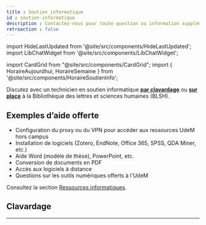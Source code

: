 ```yaml
---
title : Soutien informatique
id : soutien-informatique
description : Contactez-nous pour toute question ou information supplémentaire.
retroaction : false
---
```


import HideLastUpdated from '@site/src/components/HideLastUpdated';
import LibChatWidget from '@site/src/components/LibChatWidget';

<HideLastUpdated/>

import CardGrid from "@site/src/components/CardGrid";
import { HoraireAujourdhui, HoraireSemaine } from '@site/src/components/HoraireSoutienInfo';

Discutez avec un technicien en soutien informatique [**par clavardage**](#clavardage) ou [**sur place**](https://bib.umontreal.ca/espaces/) à la Bibliothèque des lettres et sciences humaines (BLSH).

## Exemples d’aide offerte
- Configuration du proxy ou du VPN pour accéder aux ressources UdeM hors campus  
- Installation de logiciels (Zotero, EndNote, Office 365, SPSS, QDA Miner, etc.)  
- Aide Word (modèle de thèse), PowerPoint, etc.  
- Conversion de documents en PDF  
- Accès aux logiciels à distance  
- Questions sur les outils numériques offerts à l'UdeM

Consultez la section [Ressources informatiques](../informatique/index.md).

<HoraireSemaine codeBib="ss" />

## Clavardage

<LibChatWidget hash="9ee6ed73a6fb1854335aacfa8a7497ef4acaff4303c125783909dacc7b3200b9" />

---

